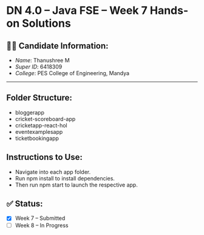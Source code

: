 # DN 4.0 – Java FSE – Week 7 Hands-on Solutions

## 👩‍💻 Candidate Information:
- *Name*: Thanushree M
- *Super ID*: 6418309
- *College*: PES College of Engineering, Mandya

---
## Folder Structure:
- bloggerapp
- cricket-scoreboard-app
- cricketapp-react-hol
- eventexamplesapp
- ticketbookingapp

## Instructions to Use:
- Navigate into each app folder.
- Run npm install to install dependencies.
- Then run npm start to launch the respective app.

## ✅ Status:
- [x] Week 7 – Submitted
- [ ] Week 8 – In Progress

